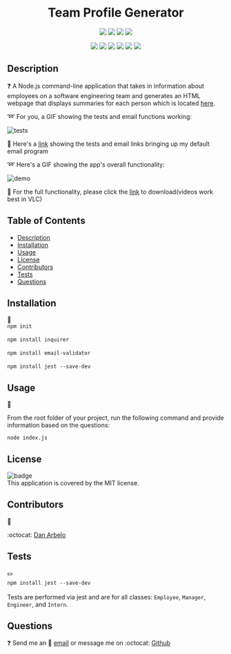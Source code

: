   <h1 align="center">Team Profile Generator</h1>
  
  <p align="center">
    <img src="https://img.shields.io/github/repo-size/Govepitr/ProfessionalREADMEGenerator?style=plastic" />
    <img src="https://img.shields.io/github/languages/count/Govepitr/ProfessionalREADMEGenerator?style=plastic" />
    <img src="https://img.shields.io/github/languages/top/Govepitr/ProfessionalREADMEGenerator?style=plastic" />
    <img src="https://img.shields.io/github/last-commit/govepitr/ProfessionalREADMEGenerator?style=plastic" />
  </p>

  <p align="center">
    <img src="https://img.shields.io/badge/Javascript-yellow" />
    <img src="https://img.shields.io/badge/jQuery-orange" />
    <img src="https://img.shields.io/badge/-node.js-green" />
    <img src="https://img.shields.io/badge/-inquirer-purple" />
    <img src="https://img.shields.io/badge/-screencastify-red" />
    <img src="https://img.shields.io/badge/-json-orange"" />
  </p>
  
  ## Description
  ❓ A Node.js command-line application that takes in information about employees on a software engineering team and generates an HTML webpage that displays summaries for each person which is located [here](./dist/index.html).

  :loop: For you, a GIF showing the tests and email functions working:

  ![tests](./src/demo2.gif)

  :paperclip: Here's a [link](./src/pudding.webm) showing the tests and email links bringing up my default email program


  :loop: Here's a GIF showing the app's overall functionality:

  ![demo](./src/demo.gif)

  :movie_camera: For the full functionality, please click the [link](./src/Profile.webm) to download(videos work best in VLC)

  
  ## Table of Contents
  - [Description](#description)
  - [Installation](#installation)
  - [Usage](#usage)
  - [License](#license)
  - [Contributors](#contributors)
  - [Tests](#tests)
  - [Questions](#questions)

  ## Installation
  🚨<br /> `npm init`<br />  <br />`npm install inquirer`<br /> <br />`npm install email-validator`<br /> <br />`npm install jest --save-dev`

  ## Usage
  🚀 

  From the root folder of your project, run the following command and provide information based on the questions: 
  
  `node index.js`


  ## License
  ![badge](https://img.shields.io/badge/license-MIT-success)
  <br />
  This application is covered by the MIT license.


  ## Contributors
  👥<br />
  
  :octocat: [Dan Arbelo](https://github.com/govepitr)  
  

  ## Tests
  ✏️<br /> `npm install jest --save-dev`<br />   <br />Tests are performed via jest and are for all classes: `Employee`, `Manager`, `Engineer`, and `Intern`.


  ## Questions
  :question: Send me an 📜 [email](mailto:dan@arbelo.me) or message me on :octocat: [Github](https://github.com/govepitr)<br />
    
    

    
  
